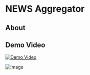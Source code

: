 # NEWS Aggregator



## About



## Demo Video

[![Demo Video](https://img.youtube.com/vi/0aLXGALSal4/0.jpg)](https://youtu.be/0aLXGALSal4)

![image](https://github.com/sorobh/news-aggregator/assets/130259736/bd65348e-965b-430e-bce7-c077f4b6ffd1)
